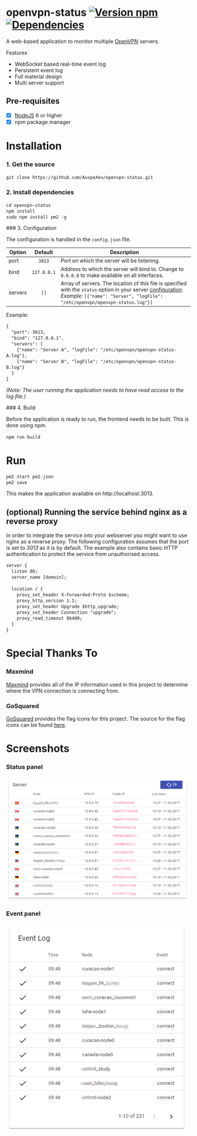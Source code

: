 # openvpn-status [![Version npm](https://img.shields.io/npm/v/openvpn-status.svg?style=flat-square)](https://www.npmjs.com/package/openvpn-status)[![Dependencies](https://img.shields.io/david/auspexeu/openvpn-status.svg?style=flat-square)](https://david-dm.org/auspexeu/openvpn-status)

A web-based application to monitor multiple [OpenVPN](https://openvpn.net/index.php/open-source/overview.html) servers.

Features
* WebSocket based real-time event log
* Persistent event log
* Full material design
* Multi server support

## Pre-requisites

- [x] [NodeJS](https://nodejs.org/en/download/package-manager/) 6 or higher
- [x] npm package manager

# Installation
### 1. Get the source

``git clone https://github.com/AuspeXeu/openvpn-status.git``

### 2. Install dependencies

```
cd openvpn-status
npm install
sudo npm install pm2 -g
```

### 3. Configuration

The configuration is handled in the ``config.json`` file.

| Option  | Default       | Description  |
| ------- |:-------------:| ------------ |
| port    | ``3013``      | Port on which the server will be listening. |
| bind    | ``127.0.0.1`` | Address to which the server will bind to. Change to ``0.0.0.0`` to make available on all interfaces. |
| servers | ``[]``        | Array of servers. The location of this file is specified with the ``status`` option in your server [configuration](https://openvpn.net/index.php/open-source/documentation/howto.html). _Example:_ ``[{"name": "Server", "logFile": "/etc/openvpn/openvpn-status.log"}]`` |

Example:
```
{
  "port": 3013,
  "bind": "127.0.0.1",
  "servers": [
    {"name": "Server A", "logFile": "/etc/openvpn/openvpn-status-A.log"},
    {"name": "Server B", "logFile": "/etc/openvpn/openvpn-status-B.log"}
  ]
}
```

_(Note: The user running the application needs to have read access to the log file.)_

### 4. Build

Before the application is ready to run, the frontend needs to be built. This is done using npm.

``npm run build``

# Run

```
pm2 start pm2.json
pm2 save
```

This makes the application available on http://localhost:3013.

## (optional) Running the service behind nginx as a reverse proxy

In order to integrate the service into your webserver you might want to use nginx as a reverse proxy. The following configuration assumes that the port is set to *3013* as it is by default. The example also contains basic HTTP authentication to protect the service from unauthorised access.

```
server {
  listen 80;
  server_name [domain];

  location / {
    proxy_set_header X-Forwarded-Proto $scheme;
    proxy_http_version 1.1;
    proxy_set_header Upgrade $http_upgrade;
    proxy_set_header Connection "upgrade";
    proxy_read_timeout 86400;
  }
}
```

# Special Thanks To

### Maxmind

[Maxmind](http://dev.maxmind.com/geoip/geoip2/geolite2/) provides all of the IP information used in this project to determine where the VPN connection is connecting from.

### GoSquared

[GoSquared](https://www.gosquared.com) provides the flag icons for this project. The source for the flag icons can be found [here](https://www.gosquared.com/resources/flag-icons/).

# Screenshots

### Status panel
![Status panel](https://raw.githubusercontent.com/AuspeXeu/openvpn-status/master/screen1.png)

### Event panel
![Event panel](https://raw.githubusercontent.com/AuspeXeu/openvpn-status/master/screen2.png)
